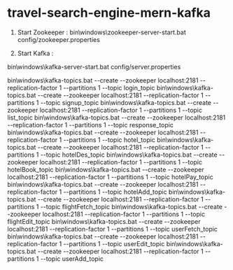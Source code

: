 # travel-search-engine-mern-kafka
1. Start Zookeeper :
bin\windows\zookeeper-server-start.bat config/zookeeper.properties

2. Start Kafka :

bin\windows\kafka-server-start.bat config/server.properties

bin\windows\kafka-topics.bat --create --zookeeper localhost:2181 --replication-factor 1 --partitions 1 --topic login_topic
bin\windows\kafka-topics.bat --create --zookeeper localhost:2181 --replication-factor 1 --partitions 1 --topic signup_topic
bin\windows\kafka-topics.bat --create --zookeeper localhost:2181 --replication-factor 1 --partitions 1 --topic list_topic
bin\windows\kafka-topics.bat --create --zookeeper localhost:2181 --replication-factor 1 --partitions 1 --topic response_topic
bin\windows\kafka-topics.bat --create --zookeeper localhost:2181 --replication-factor 1 --partitions 1 --topic hotel_topic
bin\windows\kafka-topics.bat --create --zookeeper localhost:2181 --replication-factor 1 --partitions 1 --topic hotelDes_topic
bin\windows\kafka-topics.bat --create --zookeeper localhost:2181 --replication-factor 1 --partitions 1 --topic hotelBook_topic
bin\windows\kafka-topics.bat --create --zookeeper localhost:2181 --replication-factor 1 --partitions 1 --topic hotelPay_topic
bin\windows\kafka-topics.bat --create --zookeeper localhost:2181 --replication-factor 1 --partitions 1 --topic hotelAdd_topic
bin\windows\kafka-topics.bat --create --zookeeper localhost:2181 --replication-factor 1 --partitions 1 --topic flightFetch_topic
bin\windows\kafka-topics.bat --create --zookeeper localhost:2181 --replication-factor 1 --partitions 1 --topic flightEdit_topic
bin\windows\kafka-topics.bat --create --zookeeper localhost:2181 --replication-factor 1 --partitions 1 --topic userFetch_topic
bin\windows\kafka-topics.bat --create --zookeeper localhost:2181 --replication-factor 1 --partitions 1 --topic userEdit_topic
bin\windows\kafka-topics.bat --create --zookeeper localhost:2181 --replication-factor 1 --partitions 1 --topic userAdd_topic
